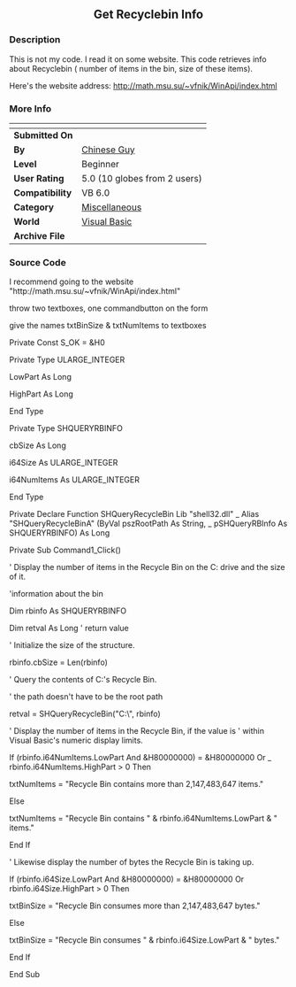 ﻿<div align="center">

## Get Recyclebin Info


</div>

### Description

This is not my code. I read it on some website. This code retrieves info about Recyclebin ( number of items in the bin, size of these items).

Here's the website address: http://math.msu.su/~vfnik/WinApi/index.html
 
### More Info
 


<span>             |<span>
---                |---
**Submitted On**   |
**By**             |[Chinese Guy](https://github.com/Planet-Source-Code/PSCIndex/blob/master/ByAuthor/chinese-guy.md)
**Level**          |Beginner
**User Rating**    |5.0 (10 globes from 2 users)
**Compatibility**  |VB 6\.0
**Category**       |[Miscellaneous](https://github.com/Planet-Source-Code/PSCIndex/blob/master/ByCategory/miscellaneous__1-1.md)
**World**          |[Visual Basic](https://github.com/Planet-Source-Code/PSCIndex/blob/master/ByWorld/visual-basic.md)
**Archive File**   |[](https://github.com/Planet-Source-Code/chinese-guy-get-recyclebin-info__1-45806/archive/master.zip)





### Source Code

<p> I recommend going to the website
"http://math.msu.su/~vfnik/WinApi/index.html"
</p>
<p>throw two textboxes, one commandbutton on the form </p>
<p> give the names txtBinSize & txtNumItems to textboxes </p>
<p>Private Const S_OK = &H0</p>
<p>Private Type ULARGE_INTEGER</p>
<p>   LowPart As Long</p>
<p>   HighPart As Long</p>
<p>End Type</p>
<p>Private Type SHQUERYRBINFO </p>
<p>   cbSize As Long</p>
<p>   i64Size As ULARGE_INTEGER</p>
<p>   i64NumItems As ULARGE_INTEGER</p>
<p>End Type</p>
<p>Private Declare Function SHQueryRecycleBin Lib "shell32.dll" _
    Alias "SHQueryRecycleBinA" (ByVal pszRootPath As String, _
    pSHQueryRBInfo As SHQUERYRBINFO) As Long
</p>
<p>Private Sub Command1_Click()</p>
<p>   ' Display the number of items in the Recycle Bin on the C: drive and the size of it.
</p>
<p> 'information about the bin </p>
  <p>  Dim rbinfo As SHQUERYRBINFO </p>
<p>   Dim retval As Long ' return value </p>
<p>   ' Initialize the size of the structure.</p>
<p>   rbinfo.cbSize = Len(rbinfo)</p>
<p>   ' Query the contents of C:'s Recycle Bin.</p>
<p>   ' the path doesn't have to be the root path</p>
<p>   retval = SHQueryRecycleBin("C:\", rbinfo)</p>
  <p>  ' Display the number of items in the Recycle Bin, if the value is
   ' within Visual Basic's numeric display limits.</p>
<p>   If (rbinfo.i64NumItems.LowPart And &H80000000) = &H80000000 Or _
   rbinfo.i64NumItems.HighPart > 0 Then </p>
<p>  txtNumItems = "Recycle Bin contains more than 2,147,483,647 items." </p>
<p>   Else </p>
<p>      txtNumItems = "Recycle Bin contains " & rbinfo.i64NumItems.LowPart & " items." </p>
<p>   End If </p>
<p>   ' Likewise display the number of bytes the Recycle Bin is taking up.</p>
<p>   If (rbinfo.i64Size.LowPart And &H80000000) = &H80000000 Or rbinfo.i64Size.HighPart > 0 Then </p>
<p>      txtBinSize = "Recycle Bin consumes more than 2,147,483,647 bytes." </p>
<p>   Else </p>
<p>      txtBinSize = "Recycle Bin consumes " & rbinfo.i64Size.LowPart & " bytes." </p>
  <p>  End If</p>
<p>End Sub </p>

